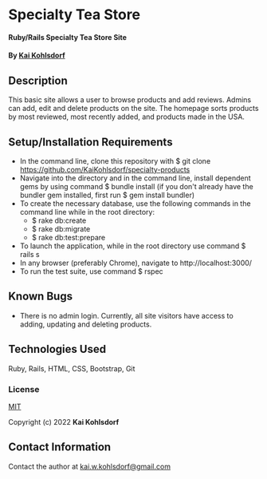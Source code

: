 # Specialty Tea Store

#### Ruby/Rails Specialty Tea Store Site 

#### By [Kai Kohlsdorf](http://github.com/KaiKohlsdorf)

## Description

This basic site allows a user to browse products and add reviews. Admins can add, edit and delete products on the site. The homepage sorts products by most reviewed, most recently added, and products made in the USA.

## Setup/Installation Requirements

* In the command line, clone this repository with $ git clone https://github.com/KaiKohlsdorf/specialty-products
* Navigate into the directory and in the command line, install dependent gems by using command $ bundle install (if you don't already have the bundler gem installed, first run $ gem install bundler)
* To create the necessary database, use the following commands in the command line while in the root directory:
  * $ rake db:create
  * $ rake db:migrate
  * $ rake db:test:prepare
* To launch the application, while in the root directory use command $ rails s
* In any browser (preferably Chrome), navigate to http://localhost:3000/
* To run the test suite, use command $ rspec

## Known Bugs

* There is no admin login. Currently, all site visitors have access to adding, updating and deleting products.

## Technologies Used

Ruby, Rails, HTML, CSS, Bootstrap, Git

### License

[MIT](https://github.com/KaiKohlsdorf/specialty_products/blob/main/LICENSE)

Copyright (c) 2022 **Kai Kohlsdorf**

## Contact Information

Contact the author at kai.w.kohlsdorf@gmail.com 